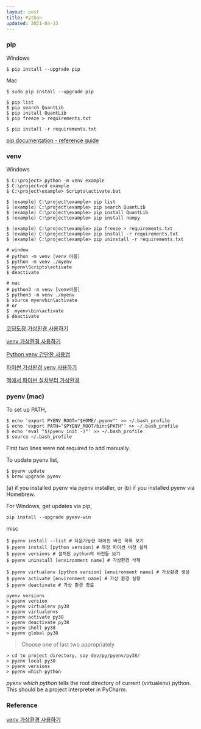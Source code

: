 ```yaml
---
layout: post
title: Python
updated: 2021-04-13
---
```


### pip

Windows
```
$ pip install --upgrade pip
```

Mac
```
$ sudo pip install --upgrade pip
```

```
$ pip list
$ pip search QuantLib
$ pip install QuantLib
$ pip freeze > requirements.txt

$ pip install -r requirements.txt
```

[pip documentation - reference guide](https://pip.pypa.io/en/stable/reference/)

### venv

Windows
```
$ C:\project> python -m venv example
$ C:\project>cd example
$ C:\project\example> Scripts\activate.bat

$ (example) C:\project\example> pip list
$ (example) C:\project\example> pip search QuantLib
$ (example) C:\project\example> pip install QuantLib
$ (example) C:\project\example> pip install numpy

$ (example) C:\project\example> pip freeze > requirements.txt
$ (example) C:\project\example> pip install -r requirements.txt
$ (example) C:\project\example> pip uninstall -r requirements.txt
```


```
# window 
# python -m venv [venv 이름] 
$ python -m venv ./myenv
$ myenv\Scripts\activate
$ deactivate

# mac 
# python3 -m venv [venv이름] 
$ python3 -m venv ./myenv
$ source myenvbin\activate 
# or 
$ .myenv\bin\activate
$ deactivate
```

[코딩도장 가상환경 사용하기](https://dojang.io/mod/page/view.php?id=2470)

[venv 가상환경 사용하기](https://jamanbbo.tistory.com/45)

[Python venv 간단한 사용법](https://seolin.tistory.com/96)

[파이썬 가상환경 venv 사용하기](http://hleecaster.com/python-venv/)

[맥에서 파이썬 설치부터 가상환경](https://dailyheumsi.tistory.com/214?category=799302)


### pyenv (mac)

To set up PATH,
```
$ echo 'export PYENV_ROOT="$HOME/.pyenv"' >> ~/.bash_profile
$ echo 'export PATH="$PYENV_ROOT/bin:$PATH"' >> ~/.bash_profile
$ echo 'eval "$(pyenv init -)"' >> ~/.bash_profile
$ source ~/.bash_profile
```
First two lines were not required to add manually.

To update pyenv list,

```
$ pyenv update
$ brew upgrade pyenv
```
(a) if you installed pyenv via pyenv installer, or (b) if you installed pyenv via Homebrew.

For Windows, get updates via pip,
```
pip install --upgrade pyenv-win
```

misc

```
$ pyenv install --list # 다운가능한 파이썬 버전 목록 보기
$ pyenv install [python version] # 특정 파이썬 버전 설치
$ pyenv versions # 설치된 python의 버전들 보기
$ pyenv uninstall [environment name] # 가상환경 삭제
 
$ pyenv virtualenv [python version] [environment name] # 가상환경 생성
$ pyenv activate [environment name] # 가상 환경 실행
$ pyenv deactivate # 가상 환경 종료
```

```
pyenv versions
> pyenv version
> pyenv virtualenv py38
> pyenv virtualenvs
> pyenv activate py38
> pyenv deactivate py38
> pyenv shell py38
> pyenv global py38
```

> Choose one of last two appropriately

```
> cd to project directory, say dev/py/pyenv/py38/
> pyenv local py38
> pyenv versions
> pyenv which python
```

*pyenv which python* tells the root directory of current (virtualenv) python. This should be a project interpreter in PyCharm.


### Reference

[venv 가상환경 사용하기](https://jamanbbo.tistory.com/45)